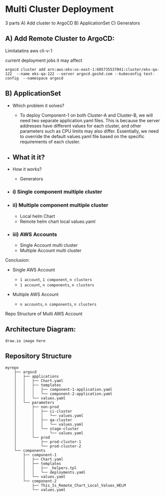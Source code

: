 # Multi Cluster Deployment

3 parts
A) Add cluster to ArgoCD
B) ApplicationSet
C) Generators


## **A) Add Remote Cluster to ArgoCD:**
Limitatatins
aws cli-v-1

current deployment jobs it may affect

```console
argocd cluster add arn:aws:eks:us-east-1:605735537041:cluster/eks-qa-122  --name eks-qa-122 --server argocd.goshd.com --kubeconfig test-config  --namespace argocd
```

## **B) ApplicationSet**


- Which problem it solves?
  - To deploy Component-1 on both Cluster-A and Cluster-B, we will need two separate application.yaml files. This is because the server addresses have different values for each cluster, and other parameters such as CPU limits may also differ. Essentially, we need to override the default values.yaml file based on the specific requirements of each cluster.

- What it it?
  - 
- How it works?
  - Generators



- ### i) Single component multiple cluster
- ### ii) Multiple component multiple cluster
  - Local helm Chart
  - Remote helm chart local values.yaml

- ### iii) AWS Accounts
  - Single Account multi cluster
  - Multiple Account multi cluster

Conclusion:

- Single AWS Account
  - `1 account`, `1 component`, `n clusters`
  - `1 account`, `n components`, `n clusters`

- Multiple AWS Account
  - `n accounts`, `n components`, `n clusters`

Repo Structure of Multi AWS Account

## Architecture Diagram:

`draw.io image here`

## Repository Structure

```
myrepo
    ├── argocd
    │   ├── applications
    │   │   ├── Chart.yaml
    │   │   ├── templates
    │   │   │   ├── component-1-application.yaml
    │   │   │   └── component-2-application.yaml
    │   │   └── values.yaml
    │   └── parameters
    │       ├── non-prod
    │       │   ├── ci-cluster
    │       │   │   └── values.yaml
    │       │   ├── qa-cluster
    │       │   │   └── values.yaml
    │       │   └── stage-cluster
    │       │       └── values.yaml
    │       └── prod
    │           ├── prod-cluster-1
    │           └── prod-cluster-2
    └── components
        ├── component-1
        │   ├── Chart.yaml
        │   ├── templates
        │   │   ├── _helpers.tpl
        │   │   └── deployments.yaml
        │   └── values.yaml
        └── component-2
            ├── This_Is_Remote_Chart_Local_Values_HELM
            └── values.yaml

```
